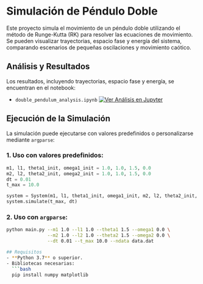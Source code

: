# Simulación de Péndulo Doble

Este proyecto simula el movimiento de un péndulo doble utilizando el método de Runge-Kutta (RK) para resolver las ecuaciones de movimiento. Se pueden visualizar trayectorias, espacio fase y energía del sistema, comparando escenarios de pequeñas oscilaciones y movimiento caótico.


## Análisis y Resultados
Los resultados, incluyendo trayectorias, espacio fase y energía, se encuentran en el notebook:

- `double_pendulum_analysis.ipynb` [![Ver Análisis en Jupyter](https://raw.githubusercontent.com/jupyter/design/master/logos/Badges/nbviewer_badge.svg)](https://nbviewer.jupyter.org/github/isaultirado77/double-pendulum/blob/main/double_pendulum_analysis.ipynb)

## Ejecución de la Simulación

La simulación puede ejecutarse con valores predefinidos o personalizarse mediante `argparse`:

### 1. Uso con valores predefinidos:
```python
m1, l1, theta1_init, omega1_init = 1.0, 1.0, 1.5, 0.0
m2, l2, theta2_init, omega2_init = 1.0, 1.0, 1.5, 0.0
dt = 0.01
t_max = 10.0

system = System(m1, l1, theta1_init, omega1_init, m2, l2, theta2_init, omega2_init)
system.simulate(t_max, dt)
```

### 2. Uso con `argparse`:
```bash
python main.py --m1 1.0 --l1 1.0 --theta1 1.5 --omega1 0.0 \
               --m2 1.0 --l2 1.0 --theta2 1.5 --omega2 0.0 \
               --dt 0.01 --t_max 10.0 --ndata data.dat

## Requisitos
- **Python 3.7** o superior.
- Bibliotecas necesarias:
  ```bash
  pip install numpy matplotlib
  ```
